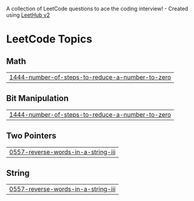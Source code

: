 A collection of LeetCode questions to ace the coding interview! - Created using [LeetHub v2](https://github.com/arunbhardwaj/LeetHub-2.0)
<!---LeetCode Topics Start-->
# LeetCode Topics
## Math
|  |
| ------- |
| [1444-number-of-steps-to-reduce-a-number-to-zero](https://github.com/VamshiKrishna660/LeetCode/tree/master/1444-number-of-steps-to-reduce-a-number-to-zero) |
## Bit Manipulation
|  |
| ------- |
| [1444-number-of-steps-to-reduce-a-number-to-zero](https://github.com/VamshiKrishna660/LeetCode/tree/master/1444-number-of-steps-to-reduce-a-number-to-zero) |
## Two Pointers
|  |
| ------- |
| [0557-reverse-words-in-a-string-iii](https://github.com/VamshiKrishna660/LeetCode/tree/master/0557-reverse-words-in-a-string-iii) |
## String
|  |
| ------- |
| [0557-reverse-words-in-a-string-iii](https://github.com/VamshiKrishna660/LeetCode/tree/master/0557-reverse-words-in-a-string-iii) |
<!---LeetCode Topics End-->
